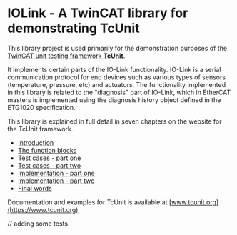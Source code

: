 # IOLink - A TwinCAT library for demonstrating TcUnit

This library project is used primarily for the demonstration purposes of the
[TwinCAT unit testing framework **TcUnit**](https://github.com/tcunit/TcUnit). 

It implements certain parts of the IO-Link functionality.
IO-Link is a serial communication protocol for end devices such as various types
of sensors (temperature, pressure, etc) and actuators.
The functionality implemented in this library is related to the "diagnosis" part
of IO-Link, which in EtherCAT masters is implemented using the diagnosis history
object defined in the ETG1020 specification.

This library is explained in full detail in seven chapters on the website for the
TcUnit framework.
- [Introduction](https://tcunit.org/programming-example-introduction/)
- [The function blocks](https://tcunit.org/programming-example-the-function-blocks/)
- [Test cases - part one](https://tcunit.org/programming-example-test-cases-part-one/)
- [Test cases - part two](https://tcunit.org/programming-example-test-cases-part-two/)
- [Implementation - part one](https://tcunit.org/programming-example-implementation-part-one/)
- [Implementation - part two](https://tcunit.org/programming-example-implementation-part-two/)
- [Final words](https://tcunit.org/programming-example-final-words/)


Documentation and examples for TcUnit is available at [www.tcunit.org](https://www.tcunit.org)

// adding some tests
